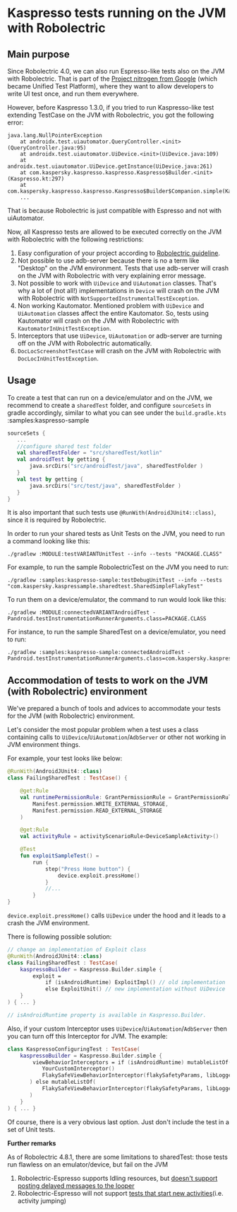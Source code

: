 # Kaspresso tests running on the JVM with Robolectric

## Main purpose

Since Robolectric 4.0, we can also run Espresso-like tests also on the JVM with Robolectric.
That is part of the [Project nitrogen from Google](https://www.youtube.com/watch?v=-_kZC29sWAo) (which became Unified Test Platform), where they want to allow developers to write UI test once, and run them everywhere.

However, before Kaspresso 1.3.0, if you tried to run Kaspresso-like test extending TestCase on the JVM with Robolectric, you got the following error:
```
java.lang.NullPointerException
	at androidx.test.uiautomator.QueryController.<init>(QueryController.java:95)
	at androidx.test.uiautomator.UiDevice.<init>(UiDevice.java:109)
	at androidx.test.uiautomator.UiDevice.getInstance(UiDevice.java:261)
	at com.kaspersky.kaspresso.kaspresso.Kaspresso$Builder.<init>(Kaspresso.kt:297)
	at com.kaspersky.kaspresso.kaspresso.Kaspresso$Builder$Companion.simple(Kaspresso.kt:215)
	...
```
That is because Robolectric is just compatible with Espresso and not with uiAutomator.

Now, all Kaspresso tests are allowed to be executed correctly on the JVM with Robolectric with the following restrictions:
1. Easy configuration of your project according to [Robolectric guideline](http://robolectric.org/blog/2018/10/25/robolectric-4-0/). 
2. Not possible to use adb-server because there is no a term like "Desktop" on the JVM environment. Tests that use adb-server will crash on the JVM with Robolectric with very explaining error message.
3. Not possible to work with `UiDevice` and `UiAutomation` classes. That's why a lot of (not all!) implementations in `Device` will crash on the JVM with Robolectric with `NotSupportedInstrumentalTestException`.
4. Non working Kautomator. Mentioned problem with `UiDevice` and `UiAutomation` classes affect the entire Kautomator. So, tests using Kautomator will crash on the JVM with Robolectric with `KautomatorInUnitTestException`.
5. Interceptors that use `UiDevice`, `UiAutomation` or adb-server are turning off on the JVM with Robolectric automatically. 
6. `DocLocScreenshotTestCase` will crash on the JVM with Robolectric with `DocLocInUnitTestException`.

## Usage
To create a test that can run on a device/emulator and on the JVM, we recommend to create a `sharedTest` folder, and configure `sourceSets` in gradle accordingly, similar to what you can see under the `build.gradle.kts` :samples:kaspresso-sample

```kotlin
sourceSets {
   ...
   //configure shared test folder
   val sharedTestFolder = "src/sharedTest/kotlin"
   val androidTest by getting {
       java.srcDirs("src/androidTest/java", sharedTestFolder )
   }
   val test by getting {
       java.srcDirs("src/test/java", sharedTestFolder )
   }
}
```

It is also important that such tests use ``@RunWith(AndroidJUnit4::class)``, since it is required by Robolectric.

In order to run your shared tests as Unit Tests on the JVM, you need to run a command looking like this:
```
./gradlew :MODULE:testVARIANTUnitTest --info --tests "PACKAGE.CLASS"
```

For example, to run the sample RobolectricTest on the JVM you need to run:
```
./gradlew :samples:kaspresso-sample:testDebugUnitTest --info --tests "com.kaspersky.kaspressample.sharedtest.SharedSimpleFlakyTest"
```

To run them on a device/emulator, the command to run would look like this:
```
./gradlew :MODULE:connectedVARIANTAndroidTest -Pandroid.testInstrumentationRunnerArguments.class=PACKAGE.CLASS
```

For instance, to run the sample SharedTest on a device/emulator, you need to run:
```
./gradlew :samples:kaspresso-sample:connectedAndroidTest -Pandroid.testInstrumentationRunnerArguments.class=com.kaspersky.kaspressample.sharedtest.SharedSimpleFlakyTest
```

## Accommodation of tests to work on the JVM (with Robolectric) environment

We've prepared a bunch of tools and advices to accommodate your tests for the JVM (with Robolectric) environment.

Let's consider the most popular problem when a test uses a class containing calls to `UiDevice`/`UiAutomation`/`AdbServer` or other not working in JVM environment things.

For example, your test looks like below:
```kotlin
@RunWith(AndroidJUnit4::class)
class FailingSharedTest : TestCase() {

    @get:Rule
    val runtimePermissionRule: GrantPermissionRule = GrantPermissionRule.grant(
        Manifest.permission.WRITE_EXTERNAL_STORAGE,
        Manifest.permission.READ_EXTERNAL_STORAGE
    )

    @get:Rule
    val activityRule = activityScenarioRule<DeviceSampleActivity>()

    @Test
    fun exploitSampleTest() =
        run {
            step("Press Home button") {
                device.exploit.pressHome()
            }
            //...
        }
}
```

`device.exploit.pressHome()` calls `UiDevice` under the hood and it leads to a crash the JVM environment.

There is following possible solution:
``` kotlin
// change an implementation of Exploit class
@RunWith(AndroidJUnit4::class)
class FailingSharedTest : TestCase(
    kaspressoBuilder = Kaspresso.Builder.simple {
        exploit = 
            if (isAndroidRuntime) ExploitImpl() // old implementation
            else ExploitUnit() // new implementation without UiDevice
    }
) { ... }

// isAndroidRuntime property is available in Kaspresso.Builder.
``` 

Also, if your custom Interceptor uses `UiDevice`/`UiAutomation`/`AdbServer` then you can turn off this Interceptor for JVM. The example:
```kotlin
class KaspressoConfiguringTest : TestCase(
    kaspressoBuilder = Kaspresso.Builder.simple {
        viewBehaviorInterceptors = if (isAndroidRuntime) mutableListOf(
           YourCustomInterceptor()
           FlakySafeViewBehaviorInterceptor(flakySafetyParams, libLogger)
       ) else mutableListOf(
           FlakySafeViewBehaviorInterceptor(flakySafetyParams, libLogger)
       )
    }
) { ... }
``` 

Of course, there is a very obvious last option. Just don't include the test in a set of Unit tests.

**Further remarks**

As of Robolectric 4.8.1, there are some limitations to sharedTest: those tests run flawless on an emulator/device, but fail on the JVM
1) Robolectric-Espresso supports Idling resources, but [doesn't support posting delayed messages to the looper](https://github.com/robolectric/robolectric/issues/4807#issuecomment-1075863097)
2) Robolectric-Espresso will not support [tests that start new activities](https://github.com/robolectric/robolectric/issues/5104)(i.e. activity jumping)

